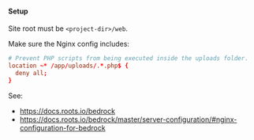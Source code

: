 #### Setup

Site root must be `<project-dir>/web`.

Make sure the Nginx config includes:

```conf
# Prevent PHP scripts from being executed inside the uploads folder.
location ~* /app/uploads/.*.php$ {
  deny all;
}
```

See:

- https://docs.roots.io/bedrock
- https://docs.roots.io/bedrock/master/server-configuration/#nginx-configuration-for-bedrock
